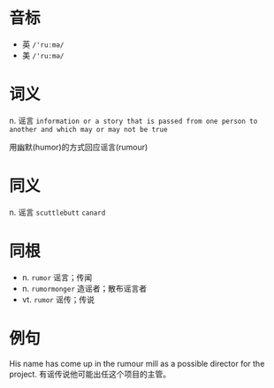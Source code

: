 # 音标

- 英 `/'ruːmə/`
- 美 `/'ru:mə/`

# 词义

n. 谣言
`information or a story that is passed from one person to another and which may or may not be true`



用幽默(humor)的方式回应谣言(rumour)

# 同义

n. 谣言
`scuttlebutt` `canard`

# 同根

- n. `rumor` 谣言；传闻
- n. `rumormonger` 造谣者；散布谣言者
- vt. `rumor` 谣传；传说

# 例句

His name has come up in the rumour mill as a possible director for the project.
有谣传说他可能出任这个项目的主管。


